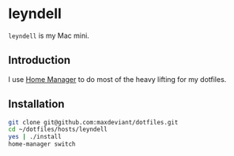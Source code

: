 # leyndell

`leyndell` is my Mac mini.

## Introduction

I use [Home Manager](https://github.com/nix-community/home-manager) to do most of the heavy lifting for my dotfiles.

## Installation

```sh
git clone git@github.com:maxdeviant/dotfiles.git
cd ~/dotfiles/hosts/leyndell
yes | ./install
home-manager switch
```
